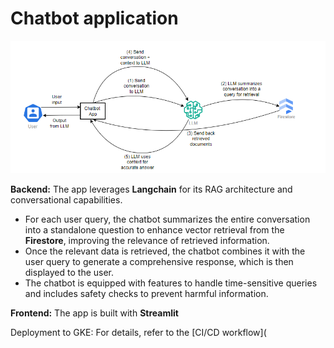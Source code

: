# Chatbot application
![Chatbot App Workflow](../assets/chatbot-workflow.png)

**Backend:** The app leverages **Langchain** for its RAG architecture and conversational capabilities.
- For each user query, the chatbot summarizes the entire conversation into a standalone question to enhance vector retrieval from the **Firestore**, improving the relevance of retrieved information.
- Once the relevant data is retrieved, the chatbot combines it with the user query to generate a comprehensive response, which is then displayed to the user.
- The chatbot is equipped with features to handle time-sensitive queries and includes safety checks to prevent harmful information.

**Frontend:** The app is built with **Streamlit** 

Deployment to GKE: For details, refer to the [CI/CD workflow](
